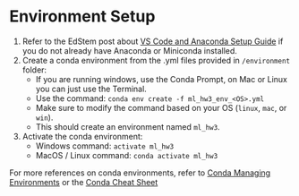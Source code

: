 # Environment Setup

1. Refer to the EdStem post about [VS Code and Anaconda Setup Guide](https://edstem.org/us/courses/25005/discussion/1692735) if you do not already have Anaconda or Miniconda installed.
2. Create a conda environment from the .yml files provided in `/environment` folder:
    - If you are running windows, use the Conda Prompt, on Mac or Linux you can just use the Terminal.
    - Use the command: `conda env create -f ml_hw3_env_<OS>.yml`
    - Make sure to modify the command based on your OS (`linux`, `mac`, or `win`).
    - This should create an environment named `ml_hw3`. 
3. Activate the conda environment:
    - Windows command: `activate ml_hw3` 
    - MacOS / Linux command: `conda activate ml_hw3`

For more references on conda environments, refer to [Conda Managing Environments](https://docs.conda.io/projects/conda/en/latest/user-guide/tasks/manage-environments.html) or the [Conda Cheat Sheet](https://docs.conda.io/projects/conda/en/4.6.0/_downloads/52a95608c49671267e40c689e0bc00ca/conda-cheatsheet.pdf)